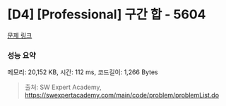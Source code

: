 # [D4] [Professional] 구간 합 - 5604 

[문제 링크](https://swexpertacademy.com/main/code/problem/problemDetail.do?contestProbId=AWXGGNB6cnEDFAUo) 

### 성능 요약

메모리: 20,152 KB, 시간: 112 ms, 코드길이: 1,266 Bytes



> 출처: SW Expert Academy, https://swexpertacademy.com/main/code/problem/problemList.do